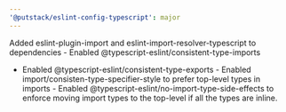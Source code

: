 ```yaml
---
'@putstack/eslint-config-typescript': major
---
```


Added eslint-plugin-import and eslint-import-resolver-typescript to dependencies - Enabled @typescript-eslint/consistent-type-imports  
 - Enabled @typescript-eslint/consistent-type-exports - Enabled import/consisten-type-specifier-style to prefer top-level types in imports - Enabled @typescript-eslint/no-import-type-side-effects to enforce moving import types to the top-level if all the types are inline.

